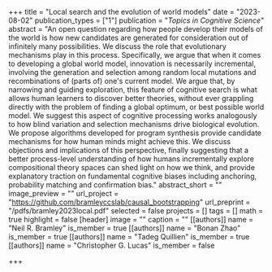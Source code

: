 +++
title = "Local search and the evolution of world models"
date = "2023-08-02"
publication_types = ["1"]
publication = "_Topics in Cognitive Science_"
abstract = "An open question regarding how people develop their models of the world is how new candidates are generated for consideration out of infinitely many possibilities. We discuss the role that evolutionary mechanisms play in this process. Specifically, we argue that when it comes to developing a global world model, innovation is necessarily incremental, involving the generation and selection among random local mutations and recombinations of (parts of) one's current model. We argue that, by narrowing and guiding exploration, this feature of cognitive search is what allows human learners to discover better theories, without ever grappling directly with the problem of finding a global optimum, or best possible world model. We suggest this aspect of cognitive processing works analogously to how blind variation and selection mechanisms drive biological evolution.  We propose algorithms developed for program synthesis provide candidate mechanisms for how human minds might achieve this. We discuss objections and implications of this perspective, finally suggesting that a better process-level understanding of how humans incrementally explore compositional theory spaces can shed light on how we think, and provide explanatory traction on fundamental cognitive biases including anchoring, probability matching and confirmation bias."
abstract_short = ""
image_preview = ""
url_project = "https://github.com/bramleyccslab/causal_bootstrapping"
url_preprint = "/pdfs/bramley2023local.pdf"
selected = false
projects = []
tags = []
math = true
highlight = false
[header]
image = ""
caption = ""
[[authors]]
	name = "Neil R. Bramley"
	is_member = true
[[authors]]
	name = "Bonan Zhao"
	is_member = true
[[authors]]
	name = "Tadeg Quillien"
	is_member = true
[[authors]]
	name = "Christopher G. Lucas"
	is_member = false

+++
